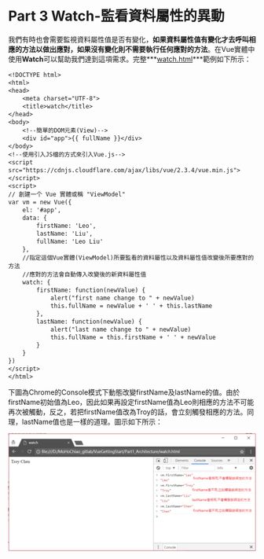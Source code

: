 # Part 3 Watch-監看資料屬性的異動

我們有時也會需要監視資料屬性值是否有變化，**如果資料屬性值有變化才去呼叫相應的方法以做出應對，如果沒有變化則不需要執行任何應對的方法**。在Vue實體中使用**Watch**可以幫助我們達到這項需求。完整***[watch.html](./watch.html)***範例如下所示：
```
<!DOCTYPE html>
<html>
<head>
    <meta charset="UTF-8">
    <title>watch</title>
</head>
<body>
    <!--簡單的DOM元素(View)-->
    <div id="app">{{ fullName }}</div>
</body>
<!--使用引入JS檔的方式來引入Vue.js-->
<script src="https://cdnjs.cloudflare.com/ajax/libs/vue/2.3.4/vue.min.js"></script>
<script>
// 創建一个 Vue 實體或稱 "ViewModel"
var vm = new Vue({
    el: '#app',
    data: {
        firstName: 'Leo',
        lastName: 'Liu',
        fullName: 'Leo Liu'
    },
    //指定這個Vue實體(ViewModel)所要監看的資料屬性以及資料屬性值改變後所要應對的方法
    //應對的方法會自動傳入改變後的新資料屬性值
    watch: {
        firstName: function(newValue) {
            alert("first name change to " + newValue)
            this.fullName = newValue + ' ' + this.lastName
        },
        lastName: function(newValue) {
            alert("last name change to " + newValue)
            this.fullName = this.firstName + ' ' + newValue
        }
    }
})
</script>
</html>
```
下圖為Chrome的Console模式下動態改變firstName及lastName的值。由於firstName初始值為Leo，因此如果再設定firstName值為Leo則相應的方法不可能再次被觸動，反之，若把firstName值改為Troy的話，會立刻觸發相應的方法。同理，lastName值也是一樣的道理。圖示如下所示：

![image alt text](../README_PIC/image_9.png)